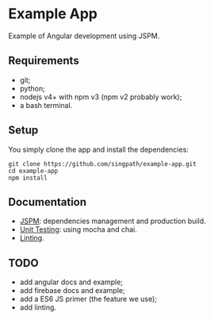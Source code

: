 # Example App

Example of Angular development using JSPM.

## Requirements

- git;
- python;
- nodejs v4+ with npm v3 (npm v2 probably work);
- a bash terminal.

## Setup

You simply clone the app and install the dependencies:
```
git clone https://github.com/singpath/example-app.git
cd example-app
npm install
```

## Documentation

- [JSPM](./docs/jspm.md): dependencies management and production build.
- [Unit Testing](./docs/testing.md): using mocha and chai.
- [Linting](./docs/lint.md).


## TODO

- add angular docs and example;
- add firebase docs and example;
- add a ES6 JS primer (the feature we use);
- add linting.
